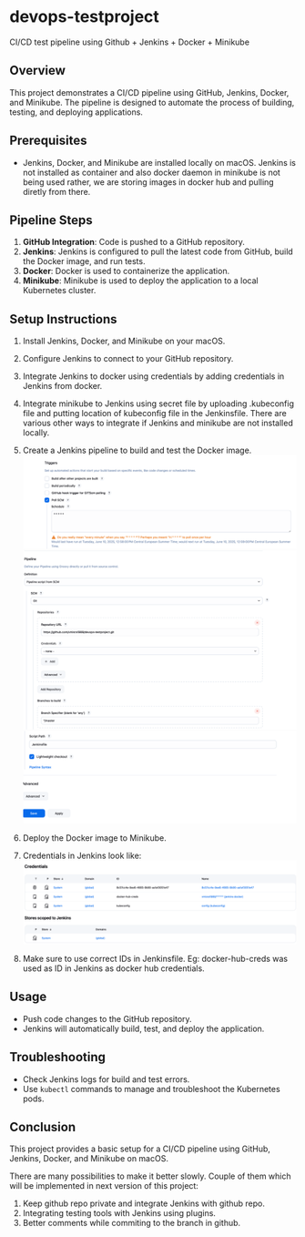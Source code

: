 # devops-testproject
CI/CD test pipeline using Github + Jenkins + Docker + Minikube

## Overview
This project demonstrates a CI/CD pipeline using GitHub, Jenkins, Docker, and Minikube. The pipeline is designed to automate the process of building, testing, and deploying applications.

## Prerequisites
- Jenkins, Docker, and Minikube are installed locally on macOS. Jenkins is not installed as container and also docker daemon in minikube is not being used rather, we are storing images in docker hub and pulling diretly from there.

## Pipeline Steps
1. **GitHub Integration**: Code is pushed to a GitHub repository.
2. **Jenkins**: Jenkins is configured to pull the latest code from GitHub, build the Docker image, and run tests.
3. **Docker**: Docker is used to containerize the application.
4. **Minikube**: Minikube is used to deploy the application to a local Kubernetes cluster.

## Setup Instructions
1. Install Jenkins, Docker, and Minikube on your macOS.
2. Configure Jenkins to connect to your GitHub repository.
3. Integrate Jenkins to docker using credentials by adding credentials in Jenkins from docker. 
4. Integrate minikube to Jenkins using secret file by uploading .kubeconfig file and putting location of kubeconfig file in the Jenkinsfile. There are various other ways to integrate if Jenkins and minikube are not installed locally.
5. Create a Jenkins pipeline to build and test the Docker image.
![alt text](image.png)
![alt text](image-1.png)
![alt text](image-2.png)

6. Deploy the Docker image to Minikube.
7. Credentials in Jenkins look like:
![alt text](image-3.png)
8. Make sure to use correct IDs in Jenkinsfile. Eg: docker-hub-creds was used as ID in Jenkins as docker hub credentials.

## Usage
- Push code changes to the GitHub repository.
- Jenkins will automatically build, test, and deploy the application.

## Troubleshooting
- Check Jenkins logs for build and test errors.
- Use `kubectl` commands to manage and troubleshoot the Kubernetes pods.

## Conclusion
This project provides a basic setup for a CI/CD pipeline using GitHub, Jenkins, Docker, and Minikube on macOS.

There are many possibilities to make it better slowly. Couple of them which will be implemented in next version of this project:
1. Keep github repo private and integrate Jenkins with github repo.
2. Integrating testing tools with Jenkins using plugins.
3. Better comments while commiting to the branch in github.
